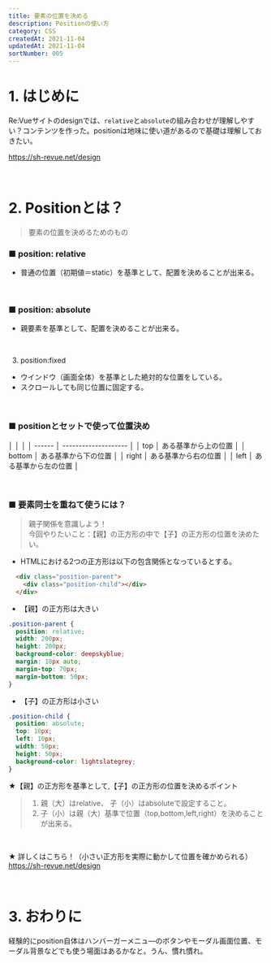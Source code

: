 ```yaml
---
title: 要素の位置を決める
description: Positionの使い方
category: CSS
createdAt: 2021-11-04
updatedAt: 2021-11-04
sortNumber: 005
---
```


# 1. はじめに
Re:Vueサイトのdesignでは、`relative`と`absolute`の組み合わせが理解しやすい？コンテンツを作った。positionは地味に使い道があるので基礎は理解しておきたい。

https://sh-revue.net/design

<br>


# 2. Positionとは？
> 要素の位置を決めるためのもの

### ■ position: relative
- 普通の位置（初期値＝static）を基準として、配置を決めることが出来る。

<br>

### ■ position: absolute
- 親要素を基準として、配置を決めることが出来る。

<br>

3. position:fixed
- ウインドウ（画面全体）を基準とした絶対的な位置をしている。
- スクロールしても同じ位置に固定する。

<br>

### ■ positionとセットで使って位置決め
  │        │                      │
  │ ------ │ -------------------- │
  │ top    │ ある基準から上の位置 │
  │ bottom │ ある基準から下の位置 │
  │ right  │ ある基準から右の位置 │
  │ left   │ ある基準から左の位置 │

<br>

### ■ 要素同士を重ねて使うには？
> 親子関係を意識しよう！
<br> 今回やりたいこと：【親】の正方形の中で【子】の正方形の位置を決めたい。
-  HTMLにおける2つの正方形は以下の包含関係となっているとする。

```html
  <div class="position-parent">
    <div class="position-child"></div>
  </div>
```

- 【親】の正方形は大きい
```css
.position-parent {
  position: relative;
  width: 200px;
  height: 200px;
  background-color: deepskyblue;
  margin: 10px auto;
  margin-top: 70px;
  margin-bottom: 50px;
}
```

- 【子】の正方形は小さい
```css
.position-child {
  position: absolute;
  top: 10px;
  left: 10px;
  width: 50px;
  height: 50px;
  background-color: lightslategrey;
}
```

★【親】の正方形を基準として,【子】の正方形の位置を決めるポイント
> 1. 親（大）はrelative、 子（小）はabsoluteで設定すること。
> 2. 子（小）は親（大）基準で位置（top,bottom,left,right）を決めることが出来る。

<br>

★ 詳しくはこちら！（小さい正方形を実際に動かして位置を確かめられる）
https://sh-revue.net/design

<br>

# 3. おわりに
経験的にposition自体はハンバーガーメニュ―のボタンやモーダル画面位置、モーダル背景などでも使う場面はあるかなと。うん、慣れ慣れ。
